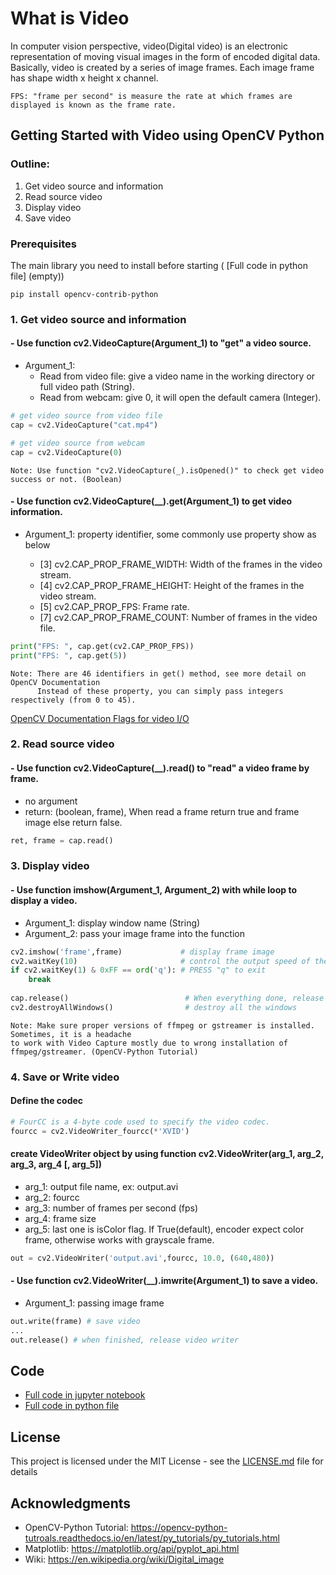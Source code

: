 # What is Video

In computer vision perspective, video(Digital video) is an electronic representation of moving visual images in the form of encoded digital data. Basically, video is created by a series of image frames. Each image frame has shape width x height x channel.

```
FPS: "frame per second" is measure the rate at which frames are displayed is known as the frame rate.
```

## Getting Started with Video using OpenCV Python

### Outline:
1. Get video source and information
2. Read source video
3. Display video
4. Save video

### Prerequisites

The main library you need to install before starting ( [Full code in python file] (empty))

```
pip install opencv-contrib-python
```

### 1. Get video source and information

#### - Use function cv2.VideoCapture(Argument_1) to "get" a video source. 

- Argument_1: 
  - Read from video file: give a video name in the working directory or full video path (String).
  - Read from webcam: give 0, it will open the default camera (Integer).
```python
# get video source from video file
cap = cv2.VideoCapture("cat.mp4")

# get video source from webcam
cap = cv2.VideoCapture(0)
```
```
Note: Use function "cv2.VideoCapture(_).isOpened()" to check get video success or not. (Boolean)
```

#### - Use function cv2.VideoCapture(__).get(Argument_1) to get video information.

- Argument_1: property identifier, some commonly use property show as below 

  - [3] cv2.CAP_PROP_FRAME_WIDTH:   Width of the frames in the video stream.
  - [4] cv2.CAP_PROP_FRAME_HEIGHT:  Height of the frames in the video stream.
  - [5] cv2.CAP_PROP_FPS:           Frame rate.
  - [7] cv2.CAP_PROP_FRAME_COUNT:   Number of frames in the video file.
```python
print("FPS: ", cap.get(cv2.CAP_PROP_FPS))
print("FPS: ", cap.get(5))
```
```
Note: There are 46 identifiers in get() method, see more detail on OpenCV Documentation
      Instead of these property, you can simply pass integers respectively (from 0 to 45).
```
[OpenCV Documentation Flags for video I/O](https://docs.opencv.org/3.4/d4/d15/group__videoio__flags__base.html)

### 2. Read source video
              
#### - Use function cv2.VideoCapture(__).read() to "read" a video frame by frame. 

- no argument
- return: (boolean, frame), When read a frame return true and frame image else return false.
```python
ret, frame = cap.read()
```

### 3. Display video

#### - Use function imshow(Argument_1, Argument_2) with while loop to display a video.
- Argument_1: display window name (String)
- Argument_2: pass your image frame into the function
```python 
cv2.imshow('frame',frame)             # display frame image
cv2.waitKey(10)                       # control the output speed of the video.
if cv2.waitKey(1) & 0xFF == ord('q'): # PRESS "q" to exit
    break
    
cap.release()                          # When everything done, release the capture
cv2.destroyAllWindows()                # destroy all the windows
```
```
Note: Make sure proper versions of ffmpeg or gstreamer is installed. Sometimes, it is a headache 
to work with Video Capture mostly due to wrong installation of ffmpeg/gstreamer. (OpenCV-Python Tutorial)
```

### 4. Save or Write video

#### Define the codec
```python 
# FourCC is a 4-byte code used to specify the video codec.
fourcc = cv2.VideoWriter_fourcc(*'XVID')
```
#### create VideoWriter object by using function cv2.VideoWriter(arg_1, arg_2, arg_3, arg_4 [, arg_5])
- arg_1: output file name, ex: output.avi
- arg_2: fourcc
- arg_3: number of frames per second (fps)
- arg_4: frame size
- arg_5: last one is isColor flag. If True(default), encoder expect color frame, otherwise works with grayscale frame.
```python
out = cv2.VideoWriter('output.avi',fourcc, 10.0, (640,480))
```

#### - Use function  cv2.VideoWriter(__).imwrite(Argument_1) to save a video.
- Argument_1: passing image frame
```python
out.write(frame) # save video 
...
out.release() # when finished, release video writer
```











## Code
- [Full code in jupyter notebook](https://github.com/Hank-Tsou/Computer-Vision-OpenCV-Python/blob/master/tutorials/Basic_Features/Images/Images.ipynb)
- [Full code in python file](https://github.com/Hank-Tsou/Computer-Vision-OpenCV-Python/blob/master/tutorials/Basic_Features/Images/Images.py)

## License

This project is licensed under the MIT License - see the [LICENSE.md](LICENSE.md) file for details

## Acknowledgments

* OpenCV-Python Tutorial: https://opencv-python-tutroals.readthedocs.io/en/latest/py_tutorials/py_tutorials.html
* Matplotlib: https://matplotlib.org/api/pyplot_api.html
* Wiki: https://en.wikipedia.org/wiki/Digital_image

